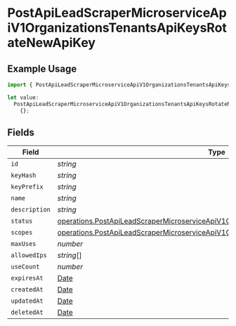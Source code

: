 # PostApiLeadScraperMicroserviceApiV1OrganizationsTenantsApiKeysRotateNewApiKey

## Example Usage

```typescript
import { PostApiLeadScraperMicroserviceApiV1OrganizationsTenantsApiKeysRotateNewApiKey } from "oppulence-backend-sdk/models/operations";

let value:
  PostApiLeadScraperMicroserviceApiV1OrganizationsTenantsApiKeysRotateNewApiKey =
    {};
```

## Fields

| Field                                                                                                                                                                                            | Type                                                                                                                                                                                             | Required                                                                                                                                                                                         | Description                                                                                                                                                                                      |
| ------------------------------------------------------------------------------------------------------------------------------------------------------------------------------------------------ | ------------------------------------------------------------------------------------------------------------------------------------------------------------------------------------------------ | ------------------------------------------------------------------------------------------------------------------------------------------------------------------------------------------------ | ------------------------------------------------------------------------------------------------------------------------------------------------------------------------------------------------ |
| `id`                                                                                                                                                                                             | *string*                                                                                                                                                                                         | :heavy_minus_sign:                                                                                                                                                                               | N/A                                                                                                                                                                                              |
| `keyHash`                                                                                                                                                                                        | *string*                                                                                                                                                                                         | :heavy_minus_sign:                                                                                                                                                                               | N/A                                                                                                                                                                                              |
| `keyPrefix`                                                                                                                                                                                      | *string*                                                                                                                                                                                         | :heavy_minus_sign:                                                                                                                                                                               | N/A                                                                                                                                                                                              |
| `name`                                                                                                                                                                                           | *string*                                                                                                                                                                                         | :heavy_minus_sign:                                                                                                                                                                               | N/A                                                                                                                                                                                              |
| `description`                                                                                                                                                                                    | *string*                                                                                                                                                                                         | :heavy_minus_sign:                                                                                                                                                                               | N/A                                                                                                                                                                                              |
| `status`                                                                                                                                                                                         | [operations.PostApiLeadScraperMicroserviceApiV1OrganizationsTenantsApiKeysRotateStatus](../../models/operations/postapileadscrapermicroserviceapiv1organizationstenantsapikeysrotatestatus.md)   | :heavy_minus_sign:                                                                                                                                                                               | N/A                                                                                                                                                                                              |
| `scopes`                                                                                                                                                                                         | [operations.PostApiLeadScraperMicroserviceApiV1OrganizationsTenantsApiKeysRotateScopes](../../models/operations/postapileadscrapermicroserviceapiv1organizationstenantsapikeysrotatescopes.md)[] | :heavy_minus_sign:                                                                                                                                                                               | N/A                                                                                                                                                                                              |
| `maxUses`                                                                                                                                                                                        | *number*                                                                                                                                                                                         | :heavy_minus_sign:                                                                                                                                                                               | N/A                                                                                                                                                                                              |
| `allowedIps`                                                                                                                                                                                     | *string*[]                                                                                                                                                                                       | :heavy_minus_sign:                                                                                                                                                                               | N/A                                                                                                                                                                                              |
| `useCount`                                                                                                                                                                                       | *number*                                                                                                                                                                                         | :heavy_minus_sign:                                                                                                                                                                               | N/A                                                                                                                                                                                              |
| `expiresAt`                                                                                                                                                                                      | [Date](https://developer.mozilla.org/en-US/docs/Web/JavaScript/Reference/Global_Objects/Date)                                                                                                    | :heavy_minus_sign:                                                                                                                                                                               | N/A                                                                                                                                                                                              |
| `createdAt`                                                                                                                                                                                      | [Date](https://developer.mozilla.org/en-US/docs/Web/JavaScript/Reference/Global_Objects/Date)                                                                                                    | :heavy_minus_sign:                                                                                                                                                                               | N/A                                                                                                                                                                                              |
| `updatedAt`                                                                                                                                                                                      | [Date](https://developer.mozilla.org/en-US/docs/Web/JavaScript/Reference/Global_Objects/Date)                                                                                                    | :heavy_minus_sign:                                                                                                                                                                               | N/A                                                                                                                                                                                              |
| `deletedAt`                                                                                                                                                                                      | [Date](https://developer.mozilla.org/en-US/docs/Web/JavaScript/Reference/Global_Objects/Date)                                                                                                    | :heavy_minus_sign:                                                                                                                                                                               | N/A                                                                                                                                                                                              |